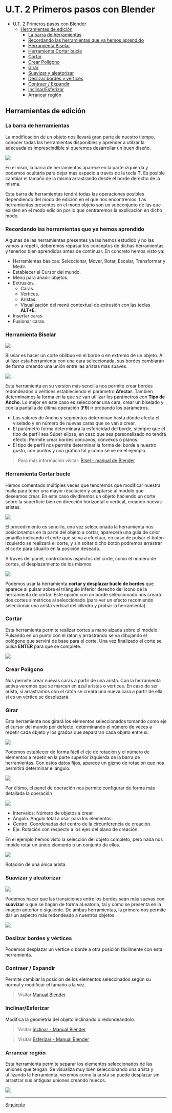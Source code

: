 ﻿# U.T. 2 Primeros pasos con Blender
- [U.T. 2 Primeros pasos con Blender](#ut-2-primeros-pasos-con-blender)
  - [Herramientas de edición](#herramientas-de-edición)
    - [La barra de herramientas](#la-barra-de-herramientas)
    - [Recordando las herramientas que ya hemos aprendido](#recordando-las-herramientas-que-ya-hemos-aprendido)
    - [Herramienta Biselar](#herramienta-biselar)
    - [Herramienta Cortar bucle](#herramienta-cortar-bucle)
    - [Cortar](#cortar)
    - [Crear Polígono](#crear-polígono)
    - [Girar](#girar)
    - [Suavizar y aleatorizar](#suavizar-y-aleatorizar)
    - [Deslizar bordes y vértices](#deslizar-bordes-y-vértices)
    - [Contraer / Expandir](#contraer--expandir)
    - [Inclinar/Esferizar](#inclinaresferizar)
    - [Arrancar región](#arrancar-región)
## Herramientas de edición
### La barra de herramientas
La modificación de un objeto nos llevará gran parte de nuestro tiempo, conocer todas las herramientas disponibles y aprender a utilzar la adecuada es imprescindible si queremos desarrollar un buen diseño.

![](ut_02_029.png)

En el visor, la barra de herramientas aparece en la parte izquierda y podemos ocultarla para dejar más espacio a través de la tecla **T**. Es posible cambiar el tamaño de la misma arrastrando desde el borde derecho de la misma.

Esta barra de herramientas tendrá todas las operaciones posibles dependiendo del modo de edición en el que nos encontremos. Las herramientas presentes en el modo objeto son un subconjunto de las que existen en el modo edición por lo que centraremos la explicación en dicho modo.


### Recordando las herramientas que ya hemos aprendido
Algunas de las herramientas presentes ya las hemos estudido y no las vamos a repetir, deberemos repasar los conceptos de dichas herramientas y tenerlos bien aprendidos antes de continuar. En concreto hemos visto ya:
- Herramientas básicas: Seleccionar, Mover, Rotar, Escalar, Transformar y Medir.
- Establecer el Cursor del mundo.
- Menú para añadir objetos.
- Extrusión.
  - Caras.
  - Vértices.
  - Aristas.
  - Visualización del menú contextual de extrusión con las teclas **ALT+E**.
- Insertar caras.
- Fusionar caras.
### Herramienta Biselar
![](ut_02_030.png)

Biselar es hacer un corte oblíbuo en el borde o en extremo de un objeto. Al utilizar esta herramienta con una cara seleccionada, sus bordes cambiarán de forma creando una unión entre las aristas mas suaves.

![](ut_02_031.png)

Esta herramienta en su versión más sencilla nos permite crear bordes redondeados o vértices estableciendo el parámetro **Afectar**. También determinamos la forma en la que se van utilizar los parámetros con **Tipo de Ancho**. Lo mejor en este caso es seleccionar una cara, crear un biselado y con la pantalla de última operación (**F9**) ir probando los parámetros.
- Los valores de Ancho y segmentos determinan hasta dónde afecta el viselado y en número de nuevas caras que se van a crear.
- El parámetro forma determinará la esfericidad del borde, siempre que el tipo de perfil sea Súper elipse, en caso que sea personalizado no tendrá efecto. Permite crear bordes cóncavos, convexos o planos.
- El tipo de perfil nos permite determinar la forma del borde a nuestro gusto, con puntos y una gráfica tal y como se ve en el ejemplo.

>Para más información visitar: [Bisel - manual de Blender](https://docs.blender.org/manual/es/3.2/modeling/meshes/editing/edge/bevel.html)

### Herramienta Cortar bucle
Hemos comentado múltiples veces que tendremos que modificar nuestra malla para tener una mayor resolución y adaptarse al modelo que deseamos crear. En este caso dividiremos un objeto haciendo un corte sobre la superficie bien en dirección horizontal o vertical, creando nuevas aristas.

![](ut_02_032.png)

El procedimiento es sencillo, una vez seleccionada la herramienta nos posicionamos en la parte del objeto a cortar, aparecerá una guía de color amarilla indicando el corte que se va a efectuar, en caso de pulsar el botón izquierdo se realizará el corte, y sin soltar dicho botón podremos arrastrar el corte para situarlo en la posición deseada.

A través del panel, controlamos aspectos del corte, como el número de cortes, el desplazamiento de los mismos.

![](ut_02_033.png)

Podemos usar la herramienta **cortar y desplazar bucle de bordes** que aparece al pulsar sobre el triángulo inferior derecho del icono de la herramienta de cortar. Este opción con un borde seleccionado nos creará dos cortes simétricos al seleccionado (para ver un efecto recomiendo seleccionar una arista vertical del cilindro y probar la herramienta).

### Cortar
Esta herramienta permite realizar cortes a mano alzada sobre el modelo. Pulsando en un punto con el ratón y arrastrando se va dibujando el pológono que servirá de base para el corte. Una vez finalizado el corte se pulsa **ENTER** para que se complete.

![](ut_02_034.png)

### Crear Polígono
Nos permite crear nuevas caras a partir de una arista. Con la herramienta activa veremos que se marcan en azul aristas o vértices. En caso de ser arista, si arrastramos con el ratón se creará una nueva cara a partir de ella, si es un vértice se desplazará.

### Girar
Esta herramienta nos girará los elementos seleccionados tomando como eje el cursor del mundo por defecto, determinando el número de veces a repetir cada objeto y los grados que separaran cada objeto entre sí.

![](ut_02_035.png)

Podemos establecer de forma fácil el eje de rotación y el número de elementos a repetir en la parte superior izquierda de la barra de herramientas. Con estos datos fijos, aparece un gizmo de rotación que nos permitirá determinar el ángulo.

![](ut_02_036.png)

Por último, el panel de operación nos permite configurar de forma más detallada la operación

![](ut_02_037.png)

- Intervalos: Número de objetos a crear.
- Ángulo. Ángulo total a usar para los elementos.
- Centro. Coordenadas del centro de la circunferencia de creación.
- Eje. Rotación con respecto a los ejes del plano de creación.

En el ejemplo hemos visto la selección del objeto completo, pero nada nos impide rotar un único elemento o un conjunto de ellos.

![](ut_02_038.png)

Rotación de una única arista.

### Suavizar y aleatorizar
![](ut_02_039.png)

Podemos hacer que las transiciones entre los bordes sean más suevas con **suavizar** o que se hagan de forma aLeatoria, tal y como se presenta en la imagen anterior o siguiente. De ambas herramientas, la primera nos permite dar un aspecto más redondeado a nuestros objetos.

![](ut_02_040.png)

### Deslizar bordes y vértices
Podemos desplazar un vértice o borde a otra posición fácilmente con esta herramienta.

### Contraer / Expandir
Permite cambiar la posición de los elementos seleccinados según su normal y modificar el tamaño a la vez.

>Visitar [Manual Blender](https://docs.blender.org/manual/es/3.2/modeling/meshes/editing/mesh/transform/shrink-fatten.html)

### Inclinar/Esferizar
Modifica la geometría del objeto inclinando o redondeándolo.

>Visitar [Inclinar - Manual Blender](https://docs.blender.org/manual/es/3.2/modeling/meshes/editing/mesh/transform/shear.html)

>Visitar [Esferizar - Manual Blender](https://docs.blender.org/manual/es/3.2/modeling/meshes/editing/mesh/transform/to_sphere.html)

### Arrancar región
Esta herramienta permite separar los elementos seleccionados de las uniones que tengan. Se visualiza muy bien seleccionando una arista y utilizando la herramienta, veremos como la arista se puede desplazar sin arrastrar sus antiguas uniones creando huecos.

![](ut_02_041.png)

---
[Siguiente](ut_2_04.md)
